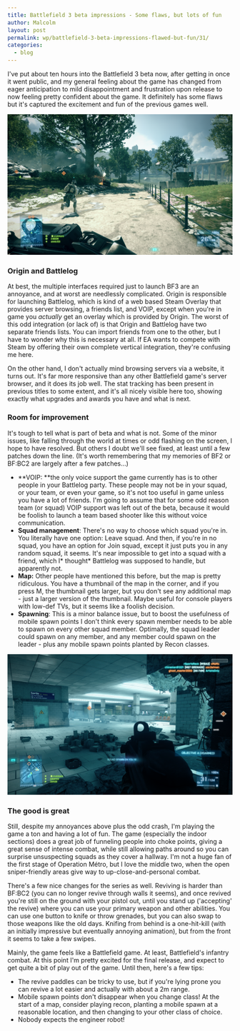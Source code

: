 ```yaml
---
title: Battlefield 3 beta impressions - Some flaws, but lots of fun
author: Malcolm
layout: post
permalink: wp/battlefield-3-beta-impressions-flawed-but-fun/31/
categories:
  - blog
---
```

I've put about ten hours into the Battlefield 3 beta now, after getting in once it went public, and my general feeling about the game has changed from eager anticipation to mild disappointment and frustration upon release to now feeling pretty confident about the game. It definitely has some flaws but it's captured the excitement and fun of the previous games well.


![Outdoors: Very pretty](/assets/bf3outdoors.png)


### Origin and Battlelog

At best, the multiple interfaces required just to launch BF3 are an annoyance, and at worst are needlessly complicated. Origin is responsible for launching Battlelog, which is kind of a web based Steam Overlay that provides server browsing, a friends list, and VOIP, except when you're in game you *actually* get an overlay which is provided by Origin. The worst of this odd integration (or lack of) is that Origin and Battlelog have two separate friends lists. You can import friends from one to the other, but I have to wonder why this is necessary at all. If EA wants to compete with Steam by offering their own complete vertical integration, they're confusing me here.

On the other hand, I don't actually mind browsing servers via a website, it turns out. It's far more responsive than any other Battlefield game's server browser, and it does its job well. The stat tracking has been present in previous titles to some extent, and it's all nicely visible here too, showing exactly what upgrades and awards you have and what is next.

### Room for improvement

It's tough to tell what is part of beta and what is not. Some of the minor issues, like falling through the world at times or odd flashing on the screen, I hope to have resolved. But others I doubt we'll see fixed, at least until a few patches down the line. (It's worth remembering that my memories of BF2 or BF:BC2 are largely after a few patches...)

  * **VOIP: **the only voice support the game currently has is to other people in your Battlelog party. These people may not be in your squad, or your team, or even your game, so it's not too useful in game unless you have a lot of friends. I'm going to assume that for some odd reason team (or squad) VOIP support was left out of the beta, because it would be foolish to launch a team based shooter like this without voice communication.
  * **Squad management**: There's no way to choose which squad you're in. You literally have one option: Leave squad. And then, if you're in no squad, you have an option for Join squad, except it just puts you in any random squad, it seems. It's near impossible to get into a squad with a friend, which I* thought* Battlelog was supposed to handle, but apparently not.
  * **Map:** Other people have mentioned this before, but the map is pretty ridiculous. You have a thumbnail of the map in the corner, and if you press M, the thumbnail gets larger, but you don't see any additional map - just a larger version of the thumbnail. Maybe useful for console players with low-def TVs, but it seems like a foolish decision.
  * **Spawning**: This is a minor balance issue, but to boost the usefulness of mobile spawn points I don't think every spawn member needs to be able to spawn on every other squad member. Optimally, the squad leader could spawn on any member, and any member could spawn on the leader - plus any mobile spawn points planted by Recon classes.

![Indoors everything has a cold hue and sounds echo](/assets/bf3indoors.png)


### The good is great

Still, despite my annoyances above plus the odd crash, I'm playing the game a ton and having a lot of fun. The game (especially the indoor sections) does a great job of funneling people into choke points, giving a great sense of intense combat, while still allowing paths around so you can surprise unsuspecting squads as they cover a hallway. I'm not a huge fan of the first stage of Operation Métro, but I love the middle two, when the open sniper-friendly areas give way to up-close-and-personal combat.

There's a few nice changes for the series as well. Reviving is harder than BF:BC2 (you can no longer revive through walls it seems), and once revived you're still on the ground with your pistol out, until you stand up ('accepting' the revive) where you can use your primary weapon and other abilities. You can use one button to knife or throw grenades, but you can also swap to those weapons like the old days. Knifing from behind is a one-hit-kill (with an initially impressive but eventually annoying animation), but from the front it seems to take a few swipes.

Mainly, the game feels like a Battlefield game. At least, Battlefield's infantry combat. At this point I'm pretty excited for the final release, and expect to get quite a bit of play out of the game. Until then, here's a few tips:

  * The revive paddles can be tricky to use, but if you're lying prone you can revive a lot easier and actually with about a 2m range.
  * Mobile spawn points don't disappear when you change class! At the start of a map, consider playing recon, planting a mobile spawn at a reasonable location, and then changing to your other class of choice.
  * Nobody expects the engineer robot!